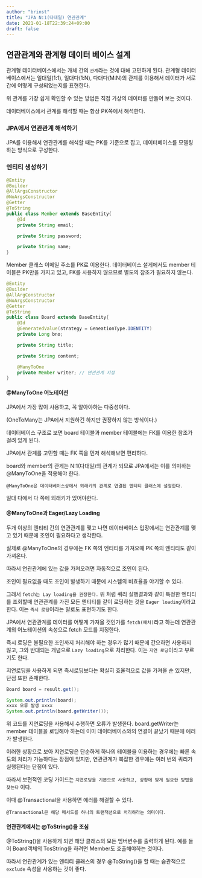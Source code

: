 ```yaml
---
author: "brinst"
title: "JPA N:1(다대일) 연관관계"
date: 2021-01-18T22:39:24+09:00
draft: false
---
```


## 연관관계와 관계형 데이터 베이스 설계

관계형 데이터베이스에서는 개체 간의 `관계`라는 것에 대해 고민하게 된다.
관계형 데이터베이스에서는 일대일(1:1), 일대다(1:N), 다대다(M:N)의 관계를 이용해서 데이터가 서로 간에 어떻게 구성되었는지를 표현한다.

위 관계를 가장 쉽게 확인할 수 있는 방법은 직접 가상의 데이터를 만들어 보는 것이다.

데이터베이스에서 관계를 해석할 때는 항상 PK쪽에서 해석한다.

### JPA에서 연관관계 해석하기

JPA를 이용해서 연관관계를 해석할 때는 PK를 기준으로 잡고, 데이터베이스를 모델링하는 방식으로 구성한다.

### 엔티티 생성하기

```Java
@Entity
@Builder
@AllArgsConstructor
@NoArgsConstructor
@Getter
@ToString
public class Member extends BaseEntity{
    @Id
    private String email;

    private String password;

    private String name;
}
```

Member 클래스 이메일 주소를 PK로 이용한다. 데이터베이스 설게에서도 member 테이블은 PK만을 가지고 있고, FK를 사용하지 않으므로 별도의 참조가 필요하지 않는다.

```Java
@Entity
@Builder
@AllArgConstructor
@NoArgsConstructor
@Getter
@ToString
public class Board extends BaseEntity{
    @Id
    @GeneratedValue(strategy = GeneationType.IDENTITY)
    private Long bno;

    private String title;

    private String content;

    @ManyToOne
    private Member writer; // 연관관계 지정
}
```

#### @ManyToOne 어노테이션

JPA에서 가장 많이 사용하고, 꼭 알아야하는 다중성이다.

(OneToMany는 JPA에서 지원하긴 하지만 권장하지 않는 방식이다.)

데이터베이스 구조로 보면 board 테이블과 member 테이블에는 FK를 이용한 참조가 걸려 있게 된다.

JPA에서 관계를 고민할 때는 FK 쪽을 먼저 해석해보면 편리하다.

board와 member의 관게는 N:1(다대일)의 관계가 되므로 JPA에서는 이를 의미하는 @ManyToOne을 적용해야 한다.

`@ManyToOne은 데이터베이스상에서 외래키의 관계로 연결된 엔티티 클래스에 설정한다.`

일대 다에서 다 쪽에 외래키가 있어야한다.
#### @ManyToOne과 Eager/Lazy Loading

두개 이상의 엔티티 간의 연관관계를 맺고 나면 데이터베이스 입장에서는 연관관계를 맺고 있기 때문에 조인이 필요하다고 생각한다.

실제로 @ManyToOne의 경우에는 FK 쪽의 엔티티를 가져오때 PK 쪽의 엔티티도 같이 가져온다.

따라서 연관관계에 있는 값을 가져오려면 자동적으로 조인이 된다.

조인이 필요없을 때도 조인이 발생하기 때문에 시스템의 비효율을 야기할 수 있다.

그래서 `fetch는 Lay loading을 권장한다.`
위 처럼 쿼리 실행결과와 같이 특정한 엔티티를 조회할때 연관관계를 가진 모든 엔티티를 같이 로딩하는 것을 `Eager loading`이라고 한다. 이는 `즉시 로딩`이라는 말로도 표현하기도 한다.

JPA에서 연관관계를 데이터를 어떻게 가져올 것인가를 `fetch(패치)`라고 하는데 연관관계의 어노테이션의 속성으로 fetch 모드를 지정한다.

즉시 로딩은 불필요한 조인까지 처리해야 하는 경우가 많기 때문에 간으하면 사용하지 않고, 그와 반대되는 개념으로 `Lazy loading`으로 처리한다. 이는 `지연 로딩`이라고 부르기도 한다.

지연로딩을 사용하게 되면 즉시로딩보다는 확실히 효율적으로 값을 가져올 순 있지만, 단점 또한 존재한다.

```Java
Board board = result.get();

System.out.println(board);
xxxx 오류 발생 xxxx
System.out.println(board.getWriter());
```

위 코드를 지연로딩을 사용해서 수행하면 오류가 발생한다.
board.getWriter는 member 테이블을 로딩해야 하는데 이미 데이터베이스와의 연결이 끝났기 때문에 에러가 발생한다.

이러한 상황으로 보아 지연로딩은 단순하게 하나의 테이블을 이용하는 경우에는 빠른 속도의 처리가 가능하다는 장점이 있지만, 연관관계가 복잡한 경우에는 여러 번의 쿼리가 실행된다는 단점이 있다.

따라서 보편적인 코딩 가이드는 `지연로딩을 기본으로 사용하고, 상황에 맞게 필요한 방법을 찾는다` 이다.

이때 @Transactional을 사용하면 에러를 해결할 수 있다.

`@Transactional은 해당 메서드를 하나의 트랜잭션으로 처리하라는 의미이다.`

#### 연관관계에서는 @ToString()을 조심

@ToString()을 사용하게 되면 해당 클래스의 모든 멤버변수를 출력하게 된다. 예를 들어 Board객체의 TosString을 하려면 Member도 호출해야하는 것이다.

따라서 연관관계가 있는 엔티티 클래스의 경우 @ToString()을 할 때는 습관적으로 `exclude` 속성을 사용하는 것이 좋다.
